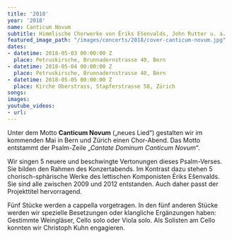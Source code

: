 ```yaml
---
title: '2018'
year: '2018'
name: Canticum Novum
subtitle: Himmlische Chorwerke von Ēriks Ešenvalds, John Rutter u. a.
featured_image_path: "/images/concerts/2018/cover-canticum-novum.jpg"
dates:
- datetime: 2018-05-03 00:00:00 Z
  place: Petruskirsche, Brunnadernstrasse 40, Bern
- datetime: 2018-05-04 00:00:00 Z
  place: Petruskirsche, Brunnadernstrasse 40, Bern
- datetime: 2018-05-05 00:00:00 Z
  place: Kirche Oberstrass, Stapferstrasse 58, Zürich
songs: 
images: 
youtube_videos:
- url: 
---
```


Unter dem Motto **Canticum Novum** („neues Lied“) gestalten wir im kommenden Mai in Bern und Zürich einen Chor-Abend. Das Motto entstammt der Psalm-Zeile „*Cantate Dominum Canticum Novum*“.

Wir singen 5 neuere und beschwingte Vertonungen dieses Psalm-Verses. Sie bilden den Rahmen des Konzertabends. Im Kontrast dazu stehen 5 chorisch-sphärische Werke des lettischen Komponisten Ēriks Ešenvalds. Sie sind alle zwischen 2009 und 2012 entstanden. Auch daher passt der Projekttitel hervorragend.

Fünf Stücke werden a cappella vorgetragen. In den fünf anderen Stücke werden wir spezielle Besetzungen oder klangliche Ergänzungen haben: Gestimmte Weingläser, Cello solo oder Viola solo. Als Solisten am Cello konnten wir Christoph Kuhn engagieren.